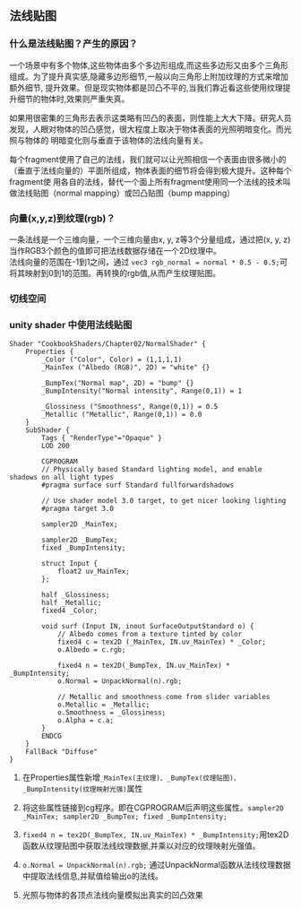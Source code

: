 ## 法线贴图

### 什么是法线贴图？产生的原因？
一个场景中有多个物体,这些物体由多个多边形组成,而这些多边形又由多个三角形组成。为了提升真实感,隐藏多边形细节,一般以向三角形上附加纹理的方式来增加额外细节,
提升效果。但是现实物体都是凹凸不平的,当我们靠近看这些使用纹理提升细节的物体时,效果则严重失真。  

如果用很密集的三角形去表示这类略有凹凸的表面，则性能上大大下降。研究人员发现，人眼对物体的凹凸感觉，很大程度上取决于物体表面的光照明暗变化。而光照与物体的
明暗变化则与垂直于该物体的法线向量有关。  

每个fragment使用了自己的法线，我们就可以让光照相信一个表面由很多微小的（垂直于法线向量的）平面所组成，物体表面的细节将会得到极大提升。这种每个fragment使
用各自的法线，替代一个面上所有fragment使用同一个法线的技术叫做法线贴图（normal mapping）或凹凸贴图（bump mapping）  



### 向量(x,y,z)到纹理(rgb)？
一条法线是一个三维向量，一个三维向量由x, y, z等3个分量组成，通过把(x, y, z)当作RGB3个颜色的值即可把法线数据存储在一个2D纹理中。  
法线向量的范围在-1到1之间，通过 ``` vec3 rgb_normal = normal * 0.5 - 0.5; ```可将其映射到0到1的范围。再转换的rgb值,从而产生纹理贴图。



### 切线空间


### unity shader 中使用法线贴图

```HLSL
Shader "CookbookShaders/Chapter02/NormalShader" {
	Properties {
		_Color ("Color", Color) = (1,1,1,1)
		_MainTex ("Albedo (RGB)", 2D) = "white" {}

		_BumpTex("Normal map", 2D) = "bump" {}
		_BumpIntensity("Normal intensity", Range(0,1)) = 1

		_Glossiness ("Smoothness", Range(0,1)) = 0.5
		_Metallic ("Metallic", Range(0,1)) = 0.0
	}
	SubShader {
		Tags { "RenderType"="Opaque" }
		LOD 200
		
		CGPROGRAM
		// Physically based Standard lighting model, and enable shadows on all light types
		#pragma surface surf Standard fullforwardshadows

		// Use shader model 3.0 target, to get nicer looking lighting
		#pragma target 3.0

		sampler2D _MainTex;
		
		sampler2D _BumpTex;
		fixed _BumpIntensity;

		struct Input {
			float2 uv_MainTex;
		};

		half _Glossiness;
		half _Metallic;
		fixed4 _Color;

		void surf (Input IN, inout SurfaceOutputStandard o) {
			// Albedo comes from a texture tinted by color
			fixed4 c = tex2D (_MainTex, IN.uv_MainTex) * _Color;
			o.Albedo = c.rgb;

			fixed4 n = tex2D(_BumpTex, IN.uv_MainTex) * _BumpIntensity;
			o.Normal = UnpackNormal(n).rgb;

			// Metallic and smoothness come from slider variables
			o.Metallic = _Metallic;
			o.Smoothness = _Glossiness;
			o.Alpha = c.a;
		}
		ENDCG
	} 
	FallBack "Diffuse"
}
```
1. 在Properties属性新增```_MainTex(主纹理)、_BumpTex(纹理贴图)、_BumpIntensity(纹理映射光强)```属性

2. 将这些属性链接到cg程序。即在CGPROGRAM后声明这些属性。```sampler2D _MainTex; sampler2D _BumpTex; fixed _BumpIntensity;```

3. ``` fixed4 n = tex2D(_BumpTex, IN.uv_MainTex) * _BumpIntensity; ```用tex2D函数从纹理贴图中获取法线纹理数据,并乘以对应的纹理映射光强值。

4. ``` o.Normal = UnpackNormal(n).rgb; ``` 通过UnpackNormal函数从法线纹理数据中提取法线信息,并赋值给输出o的法线。

5. 光照与物体的各顶点法线向量模拟出真实的凹凸效果

